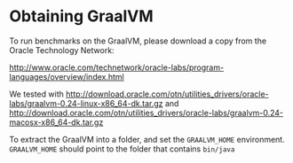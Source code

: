 # Obtaining GraalVM

To run benchmarks on the GraalVM, please download a copy from 
the Oracle Technology Network:

  http://www.oracle.com/technetwork/oracle-labs/program-languages/overview/index.html

We tested with
  http://download.oracle.com/otn/utilities_drivers/oracle-labs/graalvm-0.24-linux-x86_64-dk.tar.gz
and
  http://download.oracle.com/otn/utilities_drivers/oracle-labs/graalvm-0.24-macosx-x86_64-dk.tar.gz

To extract the GraalVM into a folder, and set the `GRAALVM_HOME` environment.
`GRAALVM_HOME` should point to the folder that contains `bin/java`
